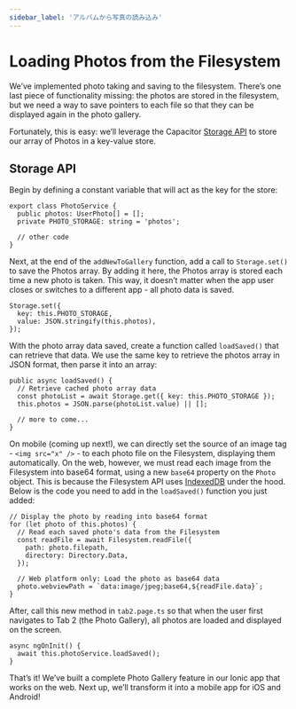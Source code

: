 ```yaml
---
sidebar_label: 'アルバムから写真の読み込み'
---
```


# Loading Photos from the Filesystem

We’ve implemented photo taking and saving to the filesystem. There’s one last piece of functionality missing: the photos are stored in the filesystem, but we need a way to save pointers to each file so that they can be displayed again in the photo gallery.

Fortunately, this is easy: we’ll leverage the Capacitor [Storage API](https://capacitor.ionicframework.com/docs/apis/storage) to store our array of Photos in a key-value store.

## Storage API

Begin by defining a constant variable that will act as the key for the store:

```tsx
export class PhotoService {
  public photos: UserPhoto[] = [];
  private PHOTO_STORAGE: string = 'photos';

  // other code
}
```

Next, at the end of the `addNewToGallery` function, add a call to `Storage.set()` to save the Photos array. By adding it here, the Photos array is stored each time a new photo is taken. This way, it doesn’t matter when the app user closes or switches to a different app - all photo data is saved.

```tsx
Storage.set({
  key: this.PHOTO_STORAGE,
  value: JSON.stringify(this.photos),
});
```

With the photo array data saved, create a function called `loadSaved()` that can retrieve that data. We use the same key to retrieve the photos array in JSON format, then parse it into an array:

```tsx
public async loadSaved() {
  // Retrieve cached photo array data
  const photoList = await Storage.get({ key: this.PHOTO_STORAGE });
  this.photos = JSON.parse(photoList.value) || [];

  // more to come...
}
```

On mobile (coming up next!), we can directly set the source of an image tag - `<img src="x" />` - to each photo file on the Filesystem, displaying them automatically. On the web, however, we must read each image from the Filesystem into base64 format, using a new `base64` property on the `Photo` object. This is because the Filesystem API uses [IndexedDB](https://developer.mozilla.org/en-US/docs/Web/API/IndexedDB_API) under the hood. Below is the code you need to add in the `loadSaved()` function you just added:

```tsx
// Display the photo by reading into base64 format
for (let photo of this.photos) {
  // Read each saved photo's data from the Filesystem
  const readFile = await Filesystem.readFile({
    path: photo.filepath,
    directory: Directory.Data,
  });

  // Web platform only: Load the photo as base64 data
  photo.webviewPath = `data:image/jpeg;base64,${readFile.data}`;
}
```

After, call this new method in `tab2.page.ts` so that when the user first navigates to Tab 2 (the Photo Gallery), all photos are loaded and displayed on the screen.

```tsx
async ngOnInit() {
  await this.photoService.loadSaved();
}
```

That’s it! We’ve built a complete Photo Gallery feature in our Ionic app that works on the web. Next up, we’ll transform it into a mobile app for iOS and Android!
